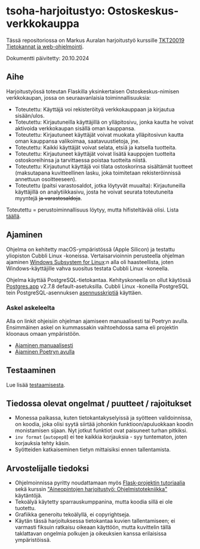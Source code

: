 # tsoha-harjoitustyo: Ostoskeskus-verkkokauppa

Tässä repositoriossa on Markus Auralan harjoitustyö kurssille [TKT20019 Tietokannat ja web-ohjelmointi](https://hy-tsoha.github.io/materiaali/).

Dokumentti päivitetty: 20.10.2024

## Aihe

Harjoitustyössä toteutan Flaskilla yksinkertaisen Ostoskeskus-nimisen verkkokaupan, jossa on seuraavanlaisia toiminnallisuuksia:

- Toteutettu: Käyttäjä voi rekisteröityä verkkokauppaan ja kirjautua sisään/ulos.
- Toteutettu: Kirjautuneilla käyttäjillä on ylläpitosivu, jonka kautta he voivat aktivoida verkkokaupan sisällä oman kauppansa.
- Toteutettu: Kirjautuneet käyttäjät voivat muokata ylläpitosivun kautta oman kauppansa valikoimaa, saatavuustietoja, jne.
- Toteutettu: Kaikki käyttäjät voivat selata, etsiä ja katsella tuotteita.
- Toteutettu: Kirjautuneet käyttäjät voivat lisätä kauppojen tuotteita ostoskoreihinsa ja tarvittaessa poistaa tuotteita niistä.
- Toteutettu: Kirjautunut käyttäjä voi tilata ostoskorinsa sisältämät tuotteet (maksutapana kuvitteellinen lasku, joka toimitetaan rekisteröinnissä annettuun osoitteeseen).
- Toteutettu (paitsi varastosaldot, jotka löytyvät muualta): Kirjautuneilla käyttäjillä on analytiikkasivu, josta he voivat seurata toteutuneita myyntejä ~~ja varastosaldoja~~.

Toteutettu = perustoiminnallisuus löytyy, mutta hifisteltävää olisi. Lista [täällä](#tiedossa-olevat-ongelmat--puutteet--rajoitukset).

## Ajaminen

Ohjelma on kehitetty macOS-ympäristössä (Apple Silicon) ja testattu yliopiston Cubbli Linux -koneissa. Vertaisarvioinnin perusteella ohjelman ajaminen [Windows Subsystem for Linux](https://learn.microsoft.com/en-us/windows/wsl/):n alla oli haasteellista, joten Windows-käyttäjille vahva suositus testata Cubbli Linux -koneella.

Ohjelma käyttää PostgreSQL-tietokantaa. Kehityskoneella on ollut käytössä [Postgres.app](https://postgresapp.com/) v2.7.8 default-asetuksilla. Cubbli Linux -koneilla PostgreSQL tein PostgreSQL-asennuksen [asennusskriptiä](https://hy-tsoha.github.io/materiaali/osa-2/#tietokannan-k%C3%A4ytt%C3%A4minen) käyttäen.

### Askel askeleelta

Alla on linkit ohjeisiin ohjelman ajamiseen manuaalisesti tai Poetryn avulla. Ensimmäinen askel on kummassakin vaihtoehdossa sama eli projektin kloonaus omaan ympäristöön.

- [Ajaminen manuaalisesti](documentation/ajaminen_manuaalisesti.md)
- [Ajaminen Poetryn avulla](documentation/ajaminen_poetryn_avulla.md)

## Testaaminen

Lue lisää [testaamisesta](documentation/testaaminen.md).

## Tiedossa olevat ongelmat / puutteet / rajoitukset

- Monessa paikassa, kuten tietokantakyselyissä ja syötteen validoinnissa, on koodia, joka olisi syytä siirtää johonkin funktioon/apuluokkaan koodin monistamisen sijaan. Nyt jotkut funktiot ovat paisuneet turhan pitkiksi.
- `inv format` (`autopep8`) ei tee kaikkia korjauksia - syy tuntematon, joten korjauksia tehty käsin.
- Syötteiden katkaiseminen tietyn mittaisiksi ennen tallentamista.

## Arvostelijalle tiedoksi

- Ohjelmoinnissa pyritty noudattamaan myös [Flask-projektin tutoriaalia](https://flask.palletsprojects.com/en/3.0.x/tutorial/) sekä kurssin ["Aineopintojen harjoitustyö: Ohjelmistotekniikka"](https://ohjelmistotekniikka-hy.github.io/) käytäntöjä.
- Tekoälyä käytetty sparrauskumppanina, mutta koodia sillä ei ole tuotettu.
- Grafiikka generoitu tekoälyllä, ei copyrightseja.
- Käytän tässä harjoituksessa tietokantaa kuvien tallentamiseen; ei varmasti fiksuin ratkaisu oikeaan käyttöön, mutta kuvittelin tällä taklattavan ongelmia polkujen ja oikeuksien kanssa erilaisissa ympäristöissä.
